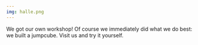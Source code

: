 ```yaml
---
img: halle.png
---
```

We got our own workshop! Of course we immediately did what we do best: we built a jumpcube. Visit us and try it yourself.
